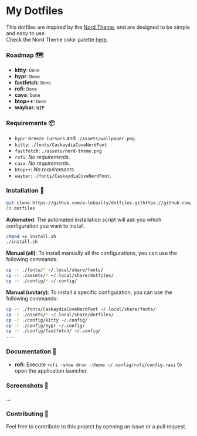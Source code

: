 # My Dotfiles

This dotfiles are inspired by the [Nord Theme](https://www.nordtheme.com/), and are designed to be simple and easy to use.  
Check the Nord Theme color palette [here](https://www.nordtheme.com/docs/colors-and-palettes).

### Roadmap 🗺️
- **kitty**: `Done`
- **hypr**: `Done`
- **fastfetch**: `Done`
- **rofi**: `Done`
- **cava**: `Done`
- **btop++**: `Done`
- **waybar**: `WIP`

### Requirements 📦
- `hypr`: `Breeze Cursors` and `./assets/wallpaper.png`.
- `kitty`: `./fonts/CaskaydiaCoveNerdFont`
- `fastfetch`: `./assets/nord-theme.png`
- `rofi`: *No requirements*.
- `cava`: *No requirements*.
- `btop++`: *No requirements*.
- `waybar`: `./fonts/CaskaydiaCoveNerdFont`.

### Installation 🚀
```bash
git clone https://github.com/a-lebailly/dotfiles.githttps://github.com/a-lebailly/dotfiles
cd dotfiles
```

**Automated**:
The automated installation script will ask you which configuration you want to install.
```bash
chmod +x install.sh
./install.sh
```

**Manual (all)**:
To install manually all the configurations, you can use the following commands:
```bash
cp -r ./fonts/* ~/.local/share/fonts/
cp -r ./assets/* ~/.local/share/dotfiles/
cp -r ./config/* ~/.config/
```

**Manual (unitary)**:
To install a specific configuration, you can use the following commands:
```bash 
cp -r ./fonts/CaskaydiaCoveNerdFont ~/.local/share/fonts/
cp -r ./assets/* ~/.local/share/dotfiles/
cp -r ./config/kitty ~/.config/
cp -r ./config/hypr ~/.config/
cp -r ./config/fastfetch/ ~/.config/
...
```

### Documentation 📖
- **rofi**: Execute `rofi -show drun -theme ~/.config/rofi/config.rasi` to open the application launcher.

### Screenshots 📸

...

### Contributing 🤝
Feel free to contribute to this project by opening an issue or a pull request.
